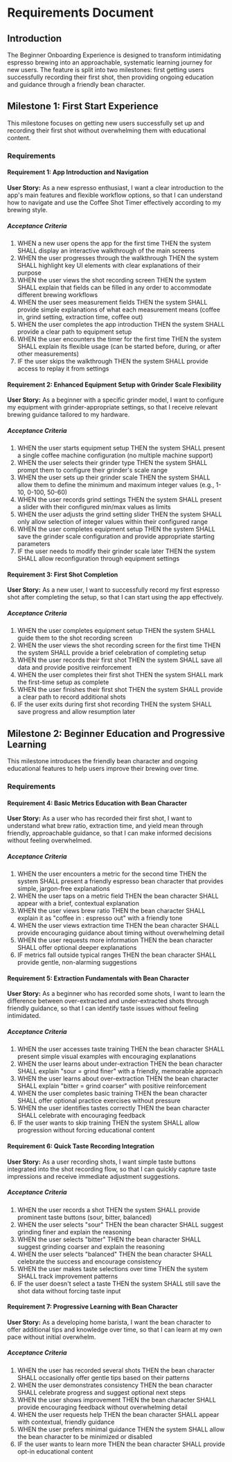 # Requirements Document

## Introduction

The Beginner Onboarding Experience is designed to transform intimidating espresso brewing into an approachable, systematic learning journey for new users. The feature is split into two milestones: first getting users successfully recording their first shot, then providing ongoing education and guidance through a friendly bean character.

## Milestone 1: First Start Experience

This milestone focuses on getting new users successfully set up and recording their first shot without overwhelming them with educational content.

### Requirements

#### Requirement 1: App Introduction and Navigation

**User Story:** As a new espresso enthusiast, I want a clear introduction to the app's main features and flexible workflow options, so that I can understand how to navigate and use the Coffee Shot Timer effectively according to my brewing style.

##### Acceptance Criteria

1. WHEN a new user opens the app for the first time THEN the system SHALL display an interactive walkthrough of the main screens
2. WHEN the user progresses through the walkthrough THEN the system SHALL highlight key UI elements with clear explanations of their purpose
3. WHEN the user views the shot recording screen THEN the system SHALL explain that fields can be filled in any order to accommodate different brewing workflows
4. WHEN the user sees measurement fields THEN the system SHALL provide simple explanations of what each measurement means (coffee in, grind setting, extraction time, coffee out)
5. WHEN the user completes the app introduction THEN the system SHALL provide a clear path to equipment setup
6. WHEN the user encounters the timer for the first time THEN the system SHALL explain its flexible usage (can be started before, during, or after other measurements)
7. IF the user skips the walkthrough THEN the system SHALL provide access to replay it from settings

#### Requirement 2: Enhanced Equipment Setup with Grinder Scale Flexibility

**User Story:** As a beginner with a specific grinder model, I want to configure my equipment with grinder-appropriate settings, so that I receive relevant brewing guidance tailored to my hardware.

##### Acceptance Criteria

1. WHEN the user starts equipment setup THEN the system SHALL present a single coffee machine configuration (no multiple machine support)
2. WHEN the user selects their grinder type THEN the system SHALL prompt them to configure their grinder's scale range
3. WHEN the user sets up their grinder scale THEN the system SHALL allow them to define the minimum and maximum integer values (e.g., 1-10, 0-100, 50-60)
4. WHEN the user records grind settings THEN the system SHALL present a slider with their configured min/max values as limits
5. WHEN the user adjusts the grind setting slider THEN the system SHALL only allow selection of integer values within their configured range
6. WHEN the user completes equipment setup THEN the system SHALL save the grinder scale configuration and provide appropriate starting parameters
7. IF the user needs to modify their grinder scale later THEN the system SHALL allow reconfiguration through equipment settings

#### Requirement 3: First Shot Completion

**User Story:** As a new user, I want to successfully record my first espresso shot after completing the setup, so that I can start using the app effectively.

##### Acceptance Criteria

1. WHEN the user completes equipment setup THEN the system SHALL guide them to the shot recording screen
2. WHEN the user views the shot recording screen for the first time THEN the system SHALL provide a brief celebration of completing setup
3. WHEN the user records their first shot THEN the system SHALL save all data and provide positive reinforcement
4. WHEN the user completes their first shot THEN the system SHALL mark the first-time setup as complete
5. WHEN the user finishes their first shot THEN the system SHALL provide a clear path to record additional shots
6. IF the user exits during first shot recording THEN the system SHALL save progress and allow resumption later

## Milestone 2: Beginner Education and Progressive Learning

This milestone introduces the friendly bean character and ongoing educational features to help users improve their brewing over time.

### Requirements

#### Requirement 4: Basic Metrics Education with Bean Character

**User Story:** As a user who has recorded their first shot, I want to understand what brew ratio, extraction time, and yield mean through friendly, approachable guidance, so that I can make informed decisions without feeling overwhelmed.

##### Acceptance Criteria

1. WHEN the user encounters a metric for the second time THEN the system SHALL present a friendly espresso bean character that provides simple, jargon-free explanations
2. WHEN the user taps on a metric field THEN the bean character SHALL appear with a brief, contextual explanation
3. WHEN the user views brew ratio THEN the bean character SHALL explain it as "coffee in : espresso out" with a friendly tone
4. WHEN the user views extraction time THEN the bean character SHALL provide encouraging guidance about timing without overwhelming detail
5. WHEN the user requests more information THEN the bean character SHALL offer optional deeper explanations
6. IF metrics fall outside typical ranges THEN the bean character SHALL provide gentle, non-alarming suggestions

#### Requirement 5: Extraction Fundamentals with Bean Character

**User Story:** As a beginner who has recorded some shots, I want to learn the difference between over-extracted and under-extracted shots through friendly guidance, so that I can identify taste issues without feeling intimidated.

##### Acceptance Criteria

1. WHEN the user accesses taste training THEN the bean character SHALL present simple visual examples with encouraging explanations
2. WHEN the user learns about under-extraction THEN the bean character SHALL explain "sour = grind finer" with a friendly, memorable approach
3. WHEN the user learns about over-extraction THEN the bean character SHALL explain "bitter = grind coarser" with positive reinforcement
4. WHEN the user completes basic training THEN the bean character SHALL offer optional practice exercises without pressure
5. WHEN the user identifies tastes correctly THEN the bean character SHALL celebrate with encouraging feedback
6. IF the user wants to skip training THEN the system SHALL allow progression without forcing educational content

#### Requirement 6: Quick Taste Recording Integration

**User Story:** As a user recording shots, I want simple taste buttons integrated into the shot recording flow, so that I can quickly capture taste impressions and receive immediate adjustment suggestions.

##### Acceptance Criteria

1. WHEN the user records a shot THEN the system SHALL provide prominent taste buttons (sour, bitter, balanced)
2. WHEN the user selects "sour" THEN the bean character SHALL suggest grinding finer and explain the reasoning
3. WHEN the user selects "bitter" THEN the bean character SHALL suggest grinding coarser and explain the reasoning
4. WHEN the user selects "balanced" THEN the bean character SHALL celebrate the success and encourage consistency
5. WHEN the user makes taste selections over time THEN the system SHALL track improvement patterns
6. IF the user doesn't select a taste THEN the system SHALL still save the shot data without forcing taste input

#### Requirement 7: Progressive Learning with Bean Character

**User Story:** As a developing home barista, I want the bean character to offer additional tips and knowledge over time, so that I can learn at my own pace without initial overwhelm.

##### Acceptance Criteria

1. WHEN the user has recorded several shots THEN the bean character SHALL occasionally offer gentle tips based on their patterns
2. WHEN the user demonstrates consistency THEN the bean character SHALL celebrate progress and suggest optional next steps
3. WHEN the user shows improvement THEN the bean character SHALL provide encouraging feedback without overwhelming detail
4. WHEN the user requests help THEN the bean character SHALL appear with contextual, friendly guidance
5. WHEN the user prefers minimal guidance THEN the system SHALL allow the bean character to be minimized or disabled
6. IF the user wants to learn more THEN the bean character SHALL provide opt-in educational content

